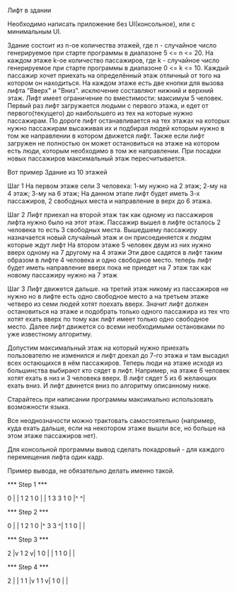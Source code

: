 Лифт в здании

Необходимо написать приложение без UI(консольное), или с минимальным UI.

Здание состоит из n-ое количества этажей, где n - случайное число генерируемое при старте программы в диапазоне 5 <= n <= 20.
На каждом этаже k-ое количество пассажиров, где k - случайное число генерируемое при старте программы в диапазоне 0 <= k <= 10.
Каждый пассажир хочет приехать на определённый этаж отличный от того на котором он находиться.
На каждом этаже есть две кнопки для вызова лифта "Вверх" и "Вниз". исключение составляют нижний и верхний этаж.
Лифт имеет ограничение по вместимости: максимум 5 человек.
Первый раз лифт загружается людьми с первого этажа, и едет от первого(текущего) до наибольшего из тех на которые нужно пассажирам.
По дороге лифт останавливается на тех этажах на которых нужно пассажирам высаживая их и подбирая людей которым нужно в том же направлении в котором движется лифт.
Также если лифт загружен не полностью он может остановиться на этаже на котором есть люди, которым необходимо в том же направлении.
При посадки новых пассажиров максимальный этаж пересчитывается.

Вот пример
Здание из 10 этажей

Шаг 1
На первом этаже сели 3 человека:
1-му нужно на 2 этаж;
2-му на 4 этаж;
3-му на 6 этаж;
На данном этапе лифт будет иметь 3-х пассажиров, 2 свободных места и направление в верх до 6 этажа.

Шаг 2
Лифт приехал на второй этаж так как одному из пассажиров лифта нужно было на этот этаж.
Пассажир вышел в лифте осталось 2 человека то есть 3 свободных места.
Вышедшему пассажиру назначается новый случайный этаж и он присоединяется к людям которые ждут лифт
На втором этаже 5 человек двум из них нужно вверх одному на 7 другому на 4 этажи
Эти двое садятся в лифт таким образом в лифте 4 человека и одно свободное место. теперь лифт будет иметь направление вверх пока не приедет на 7 этаж так как новому пассажиру нужно на 7 этаж

Шаг 3
Лифт движется дальше. на третий этаж никому из пассажиров не нужно но в лифте есть одно свободное место а на третьем этаже четверо из семи людей хотят поехать вверх.
Значит лифт должен остановиться на этаже и подобрать только одного пассажира из тех что хотят ехать вверх по тому как лифт имеет только одно свободное место.
Далее лифт движется со всеми необходимыми остановками по уже известному алгоритму.

Допустим максимальный этаж на который нужно приехать пользователю не изменился и лифт доехал до 7-го этажа и там высадил всех остающихся в нём пассажиров. Теперь люди на этаже исходя из большинства выбирают кто сядет в лифт. Например, на этаже 6 человек хотят ехать в низ и 3 человека вверх. В лифт сядет 5 из 6 желающих ехать вниз. И лифт двинется вниз по алгоритму описанному ниже.

Старайтесь при написании программы максимально использовать возможности языка.

Все неоднозначости можно трактовать самостоятельно (например, куда ехать дальше, если на некотором этаже вышли все, но больше на этом этаже пассажиров нет).

Для консольной программы вывод сделать покадровый - для каждого перемещения лифта один кадр.

Пример вывода, не обязательно делать именно такой.

*** Step 1 ***

0 |     	| 1 2 1
0 |     	| 1 3 3 1
0 |^   	^| 

*** Step 2 ***

0  |     	| 1 2 1
0  |^ 3 3   ^| 1 1
0  |     	|

*** Step 3 ***

2  |v 1 2   v| 1
0  |     	| 1 1
0  |     	|

*** Step 4 ***

2  |     	| 1
1  |v 1 1   v| 1
0  |     	|


